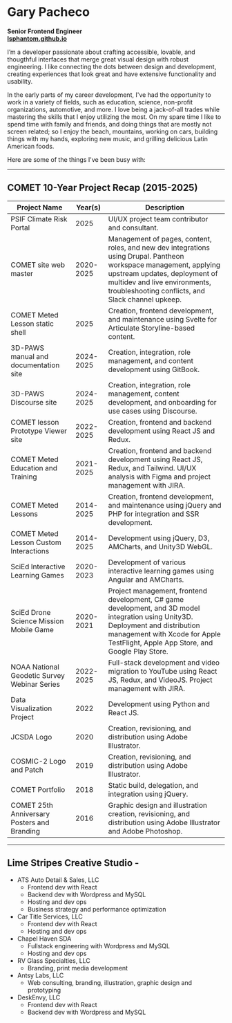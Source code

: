 # Gary Pacheco
**Senior Frontend Engineer**\
**[lsphantom.github.io](https://lsphantom.github.io)**

I’m a developer passionate about crafting accessible, lovable, and thougthful interfaces that merge great visual design with robust engineering. I like connecting the dots between design and development, creating experiences that look great and have extensive functionality and usability.

In the early parts of my career development, I've had the opportunity to work in a variety of fields, such as education, science, non-profit organizations, automotive, and more. 
I love being a jack-of-all trades while mastering the skills that I enjoy utilizing the most.
On my spare time I like to spend time with family and friends, and doing things that are mostly not screen related; so I enjoy the beach, mountains, working on cars, building things with my hands, exploring new music, and grilling delicious Latin American foods.

Here are some of the things I've been busy with:

---
## COMET 10-Year Project Recap (2015-2025)
| Project Name                                   | Year(s)       | Description                                                                                          |
|-----------------------------------------------|---------------|------------------------------------------------------------------------------------------------------|
| PSIF Climate Risk Portal                      | 2025          | UI/UX project team contributor and consultant.                                                      |
| COMET site web master                         | 2020-2025     | Management of pages, content, roles, and new dev integrations using Drupal. Pantheon workspace management, applying upstream updates, deployment of multidev and live environments, troubleshooting conflicts, and Slack channel upkeep. |
| COMET Meted Lesson static shell               | 2025          | Creation, frontend development, and maintenance using Svelte for Articulate Storyline-based content. |
| 3D-PAWS manual and documentation site         | 2024-2025     | Creation, integration, role management, and content development using GitBook.                      |
| 3D-PAWS Discourse site                        | 2024-2025     | Creation, integration, role management, content development, and onboarding for use cases using Discourse. |
| COMET lesson Prototype Viewer site            | 2022-2025     | Creation, frontend and backend development using React JS and Redux.                                |
| COMET Meted Education and Training            | 2021-2025     | Creation, frontend and backend development using React JS, Redux, and Tailwind. UI/UX analysis with Figma and project management with JIRA. |
| COMET Meted Lessons                           | 2014-2025     | Creation, frontend development, and maintenance using jQuery and PHP for integration and SSR development. |
| COMET Meted Lesson Custom Interactions        | 2014-2025     | Development using jQuery, D3, AMCharts, and Unity3D WebGL.                                          |
| SciEd Interactive Learning Games              | 2020-2023     | Development of various interactive learning games using Angular and AMCharts.                       |
| SciEd Drone Science Mission Mobile Game       | 2020-2021     | Project management, frontend development, C# game development, and 3D model integration using Unity3D. Deployment and distribution management with Xcode for Apple TestFlight, Apple App Store, and Google Play Store. |
| NOAA National Geodetic Survey Webinar Series  | 2022-2025     | Full-stack development and video migration to YouTube using React JS, Redux, and VideoJS. Project management with JIRA. |
| Data Visualization Project                    | 2022          | Development using Python and React JS.                                                              |
| JCSDA Logo                                    | 2020          | Creation, revisioning, and distribution using Adobe Illustrator.                                    |
| COSMIC-2 Logo and Patch                       | 2019          | Creation, revisioning, and distribution using Adobe Illustrator.                                    |
| COMET Portfolio                               | 2018          | Static build, delegation, and integration using jQuery.                                             |
| COMET 25th Anniversary Posters and Branding   | 2016             | Graphic design and illustration creation, revisioning, and distribution using Adobe Illustrator and Adobe Photoshop. |

---

## Lime Stripes Creative Studio - 
- ATS Auto Detail & Sales, LLC
  - Frontend dev with React
  - Backend dev with Wordpress and MySQL
  - Hosting and dev ops
  - Business strategy and performance optimization
- Car Title Services, LLC
  -  Frontend dev with React
  -  Hosting and dev ops
- Chapel Haven SDA
  - Fullstack engineering with Wordpress and MySQL
  - Hosting and dev ops
- RV Glass Specialties, LLC
  - Branding, print media development
- Antsy Labs, LLC
  - Web consulting, branding, illustration, graphic design and prototyping
- DeskEnvy, LLC
  - Frontend dev with React
  - Backend dev with Wordpress and MySQL
